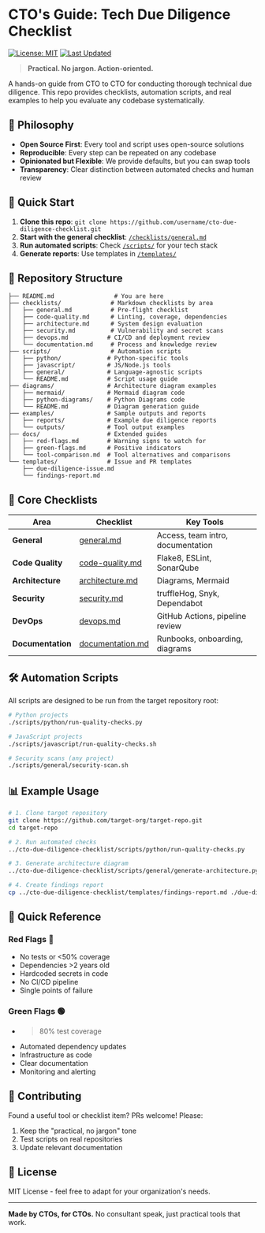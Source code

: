 # CTO's Guide: Tech Due Diligence Checklist

[![License: MIT](https://img.shields.io/badge/License-MIT-yellow.svg)](https://opensource.org/licenses/MIT)
[![Last Updated](https://img.shields.io/github/last-commit/username/cto-due-diligence-checklist)](https://github.com/username/cto-due-diligence-checklist)

> **Practical. No jargon. Action-oriented.**

A hands-on guide from CTO to CTO for conducting thorough technical due diligence. This repo provides checklists, automation scripts, and real examples to help you evaluate any codebase systematically.

## 🎯 Philosophy

- **Open Source First**: Every tool and script uses open-source solutions
- **Reproducible**: Every step can be repeated on any codebase
- **Opinionated but Flexible**: We provide defaults, but you can swap tools
- **Transparency**: Clear distinction between automated checks and human review

## 🚀 Quick Start

1. **Clone this repo**: `git clone https://github.com/username/cto-due-diligence-checklist.git`
2. **Start with the general checklist**: [`/checklists/general.md`](./checklists/general.md)
3. **Run automated scripts**: Check [`/scripts/`](./scripts/) for your tech stack
4. **Generate reports**: Use templates in [`/templates/`](./templates/)

## 📁 Repository Structure

```
├── README.md                 # You are here
├── checklists/              # Markdown checklists by area
│   ├── general.md           # Pre-flight checklist
│   ├── code-quality.md      # Linting, coverage, dependencies
│   ├── architecture.md      # System design evaluation
│   ├── security.md          # Vulnerability and secret scans
│   ├── devops.md           # CI/CD and deployment review
│   └── documentation.md     # Process and knowledge review
├── scripts/                 # Automation scripts
│   ├── python/             # Python-specific tools
│   ├── javascript/         # JS/Node.js tools
│   ├── general/            # Language-agnostic scripts
│   └── README.md           # Script usage guide
├── diagrams/               # Architecture diagram examples
│   ├── mermaid/            # Mermaid diagram code
│   ├── python-diagrams/    # Python Diagrams code
│   └── README.md           # Diagram generation guide
├── examples/               # Sample outputs and reports
│   ├── reports/            # Example due diligence reports
│   └── outputs/            # Tool output examples
├── docs/                   # Extended guides
│   ├── red-flags.md        # Warning signs to watch for
│   ├── green-flags.md      # Positive indicators
│   └── tool-comparison.md  # Tool alternatives and comparisons
└── templates/              # Issue and PR templates
    ├── due-diligence-issue.md
    └── findings-report.md
```

## 🎯 Core Checklists

| Area | Checklist | Key Tools |
|------|-----------|-----------|
| **General** | [general.md](./checklists/general.md) | Access, team intro, documentation |
| **Code Quality** | [code-quality.md](./checklists/code-quality.md) | Flake8, ESLint, SonarQube |
| **Architecture** | [architecture.md](./checklists/architecture.md) | Diagrams, Mermaid |
| **Security** | [security.md](./checklists/security.md) | truffleHog, Snyk, Dependabot |
| **DevOps** | [devops.md](./checklists/devops.md) | GitHub Actions, pipeline review |
| **Documentation** | [documentation.md](./checklists/documentation.md) | Runbooks, onboarding, diagrams |

## 🛠️ Automation Scripts

All scripts are designed to be run from the target repository root:

```bash
# Python projects
./scripts/python/run-quality-checks.py

# JavaScript projects  
./scripts/javascript/run-quality-checks.sh

# Security scans (any project)
./scripts/general/security-scan.sh
```

## 📊 Example Usage

```bash
# 1. Clone target repository
git clone https://github.com/target-org/target-repo.git
cd target-repo

# 2. Run automated checks
../cto-due-diligence-checklist/scripts/python/run-quality-checks.py

# 3. Generate architecture diagram
../cto-due-diligence-checklist/scripts/general/generate-architecture.py

# 4. Create findings report
cp ../cto-due-diligence-checklist/templates/findings-report.md ./due-diligence-findings.md
```

## 🚩 Quick Reference

### Red Flags 🔴
- No tests or <50% coverage
- Dependencies >2 years old
- Hardcoded secrets in code
- No CI/CD pipeline
- Single points of failure

### Green Flags 🟢
- >80% test coverage
- Automated dependency updates
- Infrastructure as code
- Clear documentation
- Monitoring and alerting

## 🤝 Contributing

Found a useful tool or checklist item? PRs welcome! Please:

1. Keep the "practical, no jargon" tone
2. Test scripts on real repositories
3. Update relevant documentation

## 📄 License

MIT License - feel free to adapt for your organization's needs.

---

**Made by CTOs, for CTOs.** No consultant speak, just practical tools that work.
